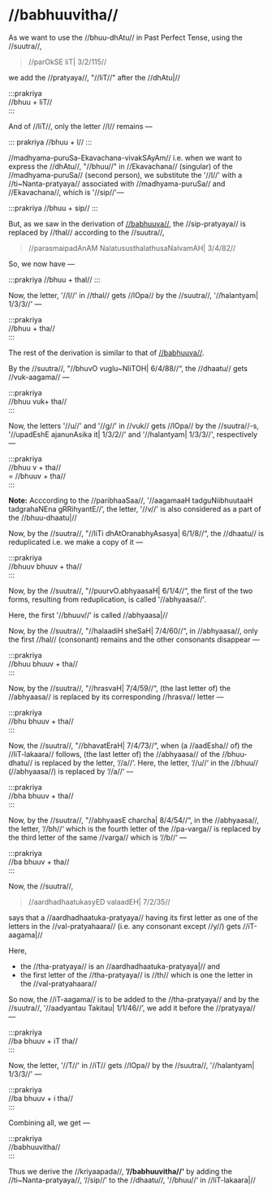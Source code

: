 # //babhuuvitha//

As we want to use the //bhuu-dhAtu// in Past Perfect Tense, using the //suutra//,

> //parOkSE liT| 3/2/115//

we add the //pratyaya//, "//liT//" after the //dhAtu|//

:::prakriya  
//bhuu + liT//  
:::

And of //liT//, only the letter //l// remains —

::: prakriya
//bhuu + l//
:::

//madhyama-puruSa-Ekavachana-vivakSAyAm// i.e. when we want to express the //dhAtu//, "//bhuu//" in //Ekavachana// (singular) of the //madhyama-puruSa// (second person), we substitute the '//l//' with a //ti~Nanta-pratyaya// associated with //madhyama-puruSa// and //Ekavachana//, which is '//sip//'— 

:::prakriya
//bhuu + sip//
:::

But, as we saw in the derivation of [//babhuuva//](#/lsk/tinanta/bhuu/lit-1-1), the //sip-pratyaya// is replaced by //thal// according to the //suutra//, 

> //parasmaipadAnAM NalatususthalathusaNalvamAH| 3/4/82//

So, we now have — 

:::prakriya
//bhuu + thal//
:::

Now, the letter, '//l//' in //thal// gets //lOpa// by the //suutra//, '//halantyam| 1/3/3//' —

:::prakriya  
//bhuu + tha//  
:::

The rest of the derivation is similar to that of [//babhuuva//](#/lsk/tinanta/bhuu/lit-1-1).

By the //suutra//, "//bhuvO vuglu~NliTOH| 6/4/88//“, the //dhaatu// gets //vuk-aagama// — 

:::prakriya  
//bhuu vuk+ tha//  
:::

Now, the letters '//u//' and '//g//' in //vuk// gets //lOpa// by the //suutra//-s, '//upadEshE ajanunAsika it| 1/3/2//' and '//halantyam| 1/3/3//', respectively —

:::prakriya  
//bhuu v + tha//  
= //bhuuv + tha//  
:::

**Note:** Acccording to the //paribhaaSaa//, '//aagamaaH tadguNiibhuutaaH tadgrahaNEna gRRihyantE//’, the letter, '//v//' is also considered as a part of the //bhuu-dhaatu|//

Now, by the //suutra//, "//liTi dhAtOranabhyAsasya| 6/1/8//“, the //dhaatu// is reduplicated i.e. we make a copy of it —

:::prakriya  
//bhuuv bhuuv + tha//  
:::

Now, by the //suutra//, "//puurvO.abhyaasaH| 6/1/4//“, the first of the two forms, resulting from reduplication, is called '//abhyaasa//'.

Here, the first '//bhuuv//' is called //abhyaasa|//

Now, by the //suutra//, "//halaadiH sheSaH| 7/4/60//“, in //abhyaasa//, only the first //hal// (consonant) remains and the other consonants disappear — 

:::prakriya  
//bhuu bhuuv + tha//  
:::

Now, by the //suutra//, "//hrasvaH| 7/4/59//“, (the last letter of) the //abhyaasa// is replaced by its corresponding //hrasva// letter — 

:::prakriya  
//bhu bhuuv + tha//  
:::

Now, the //suutra//, "//bhavatEraH| 7/4/73//“, when (a //aadEsha// of) the //liT-lakaara// follows, (the last letter of) the //abhyaasa// of the //bhuu-dhatu// is replaced by the letter, ‘//a//‘. Here, the letter, ‘//u//‘ in the //bhuu// (//abhyaasa//) is replaced by ‘//a//‘ — 

:::prakriya  
//bha bhuuv + tha//  
:::

Now, by the //suutra//, "//abhyaasE charcha| 8/4/54//“, in the //abhyaasa//, the letter, ‘//bh//‘ which is the fourth letter of the //pa-varga// is replaced by the third letter of the same //varga// which is ‘//b//‘ —

:::prakriya  
//ba bhuuv + tha//  
:::

Now, the //suutra//,

> //aardhadhaatukasyED valaadEH| 7/2/35//

says that a //aardhadhaatuka-pratyaya// having its first letter as one of the letters in the //val-pratyahaara// (i.e. any consonant except //y//) gets //iT-aagama|//

Here,

- the //tha-pratyaya// is an //aardhadhaatuka-pratyaya|// and
- the first letter of the //tha-pratyaya// is //th// which is one the letter in the //val-pratyahaara//

So now, the //iT-aagama// is to be added to the //tha-pratyaya// and by the //suutra//, '//aadyantau Takitau| 1/1/46//’, we add it before the //pratyaya// —

:::prakriya  
//ba bhuuv + iT tha//  
:::

Now, the letter, '//T//' in //iT// gets //lOpa// by the //suutra//, '//halantyam| 1/3/3//' —

:::prakriya  
//ba bhuuv + i tha//  
:::

Combining all, we get —

:::prakriya  
//babhuuvitha//  
:::

Thus we derive the //kriyaapada//, **’//babhuuvitha//'** by adding the //ti~Nanta-pratyaya//, ‘//sip//' to the //dhaatu//, '//bhuu//‘ in //liT-lakaara|//
